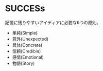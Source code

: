 # SUCCESs

記憶に残りやすいアイディアに必要な6つの原則。

- 単純(Simple)
- 意外(Unexpected)
- 具体(Concrete)
- 信頼(Credible)
- 感情(Emotional)
- 物語(Story)

